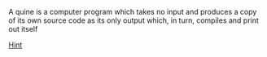 A quine is a computer program which takes no input and produces a copy of its own source code as its only output which, in turn, compiles and print out itself

[Hint](http://en.wikipedia.org/wiki/Quine_(computing))

